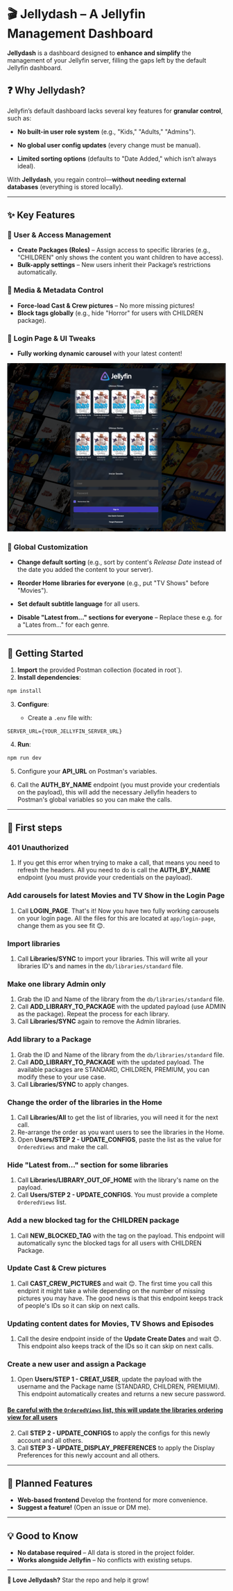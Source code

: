# 🎬 **Jellydash** – A Jellyfin Management Dashboard

**Jellydash** is a dashboard designed to **enhance and simplify** the management of your Jellyfin server, filling the gaps left by the default Jellyfin dashboard.

## ❓ **Why Jellydash?**

Jellyfin’s default dashboard lacks several key features for **granular control**, such as:

- **No built-in user role system** (e.g., "Kids," "Adults," "Admins").

- **No global user config updates** (every change must be manual).
- **Limited sorting options** (defaults to "Date Added," which isn’t always ideal).

With **Jellydash**, you regain control—**without needing external databases** (everything is stored locally).

---

## ✨ **Key Features**

### 🔹 **User & Access Management**

- **Create Packages (Roles)** – Assign access to specific libraries (e.g., "CHILDREN" only shows the content you want children to have access).
- **Bulk-apply settings** – New users inherit their Package’s restrictions automatically.

### 🔹 **Media & Metadata Control**

- **Force-load Cast & Crew pictures** – No more missing pictures!
- **Block tags globally** (e.g., hide "Horror" for users with CHILDREN package).

### 🔹 **Login Page & UI Tweaks**

- **Fully working dynamic carousel** with your latest content!

<img src="./public/login-page.png">

### 🔹 **Global Customization**

- **Change default sorting** (e.g., sort by content's *Release Date* instead of the date you added the content to your server).

- **Reorder Home libraries for everyone** (e.g., put "TV Shows" before "Movies").

- **Set default subtitle language** for all users.

- **Disable "Latest from…" sections for everyone** – Replace these e.g. for a "Lates from..." for each genre.

---

## 🚀 **Getting Started**

1. **Import** the provided Postman collection (located in root`).
2. **Install dependencies**:

```bash
npm install
```

3. **Configure**:

   - Create a `.env` file with:

```env
SERVER_URL={YOUR_JELLYFIN_SERVER_URL}
```

4. **Run**:

```bash
npm run dev
```

5. Configure your **API_URL** on Postman's variables.

6. Call the **AUTH_BY_NAME** endpoint (you must provide your credentials on the payload), this will add the necessary Jellyfin headers to Postman's global variables so you can make the calls.

---

## 🐣 **First steps**

### 401 Unauthorized

1. If you get this error when trying to make a call, that means you need to refresh the headers. All you need to do is call the **AUTH_BY_NAME** endpoint (you must provide your credentials on the payload).

### Add carousels for latest Movies and TV Show in the Login Page

1. Call **LOGIN_PAGE**. That's it! Now you have two fully working carousels on your login page. All the files for this are located at `app/login-page`, change them as you see fit 😊.

### Import libraries

1. Call **Libraries/SYNC** to import your libraries. This will write all your libraries ID's and names in the `db/libraries/standard` file.

### Make one library Admin only

1. Grab the ID and Name of the library from the `db/libraries/standard` file.
2. Call **ADD_LIBRARY_TO_PACKAGE** with the updated payload (use ADMIN as the package). Repeat the process for each library.
3. Call **Libraries/SYNC** again to remove the Admin libraries.

### Add library to a Package

1. Grab the ID and Name of the library from the `db/libraries/standard` file.
2. Call **ADD_LIBRARY_TO_PACKAGE** with the updated payload. The available packages are STANDARD, CHILDREN, PREMIUM, you can modify these to your use case.
3. Call **Libraries/SYNC** to apply changes.

### Change the order of the libraries in the Home

1. Call **Libraries/All** to get the list of libraries, you will need it for the next call.
2. Re-arrange the order as you want users to see the libraries in the Home.
3. Open **Users/STEP 2 - UPDATE_CONFIGS**, paste the list as the value for `OrderedViews` and make the call.

### Hide "Latest from…" section for some libraries

1.  Call **Libraries/LIBRARY_OUT_OF_HOME** with the library's name on the payload.
2.  Call **Users/STEP 2 - UPDATE_CONFIGS**. You must provide a complete `OrderedViews` list.

### Add a new blocked tag for the CHILDREN package

1.  Call **NEW_BLOCKED_TAG** with the tag on the payload. This endpoint will automatically sync the blocked tags for all users with CHILDREN Package.

### Update Cast & Crew pictures

1.  Call **CAST_CREW_PICTURES** and wait 😊. The first time you call this endpint it might take a while depending on the number of missing pictures you may have. The good news is that this endpoint keeps track of people's IDs so it can skip on next calls.

### Updating content dates for Movies, TV Shows and Episodes

1.  Call the desire endpoint inside of the **Update Create Dates** and wait 😊. This endpoint also keeps track of the IDs so it can skip on next calls.

### Create a new user and assign a Package

1.  Open **Users/STEP 1 - CREAT_USER**, update the payload with the username and the Package name (STANDARD, CHILDREN, PREMIUM). This endpoint automatically creates and returns a new secure password.

#### <u>Be careful with the `OrderedViews` list, this will update the libraries ordering view for all users</u>

2. Call **STEP 2 - UPDATE_CONFIGS** to apply the configs for this newly account and all others.
3. Call **STEP 3 - UPDATE_DISPLAY_PREFERENCES** to apply the Display Preferences for this newly account and all others.

---

## 🔮 **Planned Features**

- **Web-based frontend** Develop the frontend for more convenience.
- **Suggest a feature!** (Open an issue or DM me).

---

## 💡 **Good to Know**

- **No database required** – All data is stored in the project folder.
- **Works alongside Jellyfin** – No conflicts with existing setups.

---

**🌟 Love Jellydash?** Star the repo and help it grow!
